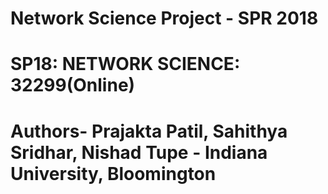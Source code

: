 # Network Science Project - SPR 2018 
# SP18: NETWORK SCIENCE: 32299(Online)
# Authors- Prajakta Patil, Sahithya Sridhar, Nishad Tupe - Indiana University, Bloomington
